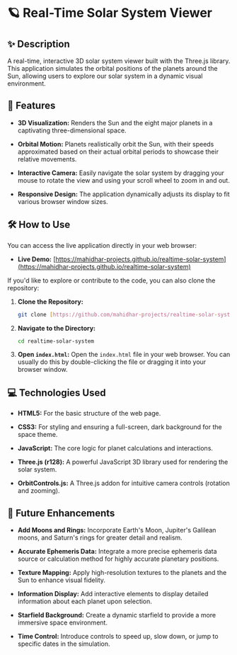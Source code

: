 # 🪐 Real-Time Solar System Viewer

## ✨ Description

A real-time, interactive 3D solar system viewer built with the Three.js library. This application simulates the orbital positions of the planets around the Sun, allowing users to explore our solar system in a dynamic visual environment.

## 🚀 Features

* **3D Visualization:** Renders the Sun and the eight major planets in a captivating three-dimensional space.

* **Orbital Motion:** Planets realistically orbit the Sun, with their speeds approximated based on their actual orbital periods to showcase their relative movements.

* **Interactive Camera:** Easily navigate the solar system by dragging your mouse to rotate the view and using your scroll wheel to zoom in and out.

* **Responsive Design:** The application dynamically adjusts its display to fit various browser window sizes.

## 🛠️ How to Use

You can access the live application directly in your web browser:

* **Live Demo:** [https://mahidhar-projects.github.io/realtime-solar-system](https://mahidhar-projects.github.io/realtime-solar-system)

If you'd like to explore or contribute to the code, you can also clone the repository:

1.  **Clone the Repository:**
    ```bash
    git clone [https://github.com/mahidhar-projects/realtime-solar-system.git](https://github.com/mahidhar-projects/realtime-solar-system.git)
    ```

2.  **Navigate to the Directory:**
    ```bash
    cd realtime-solar-system
    ```

3.  **Open `index.html`:**
    Open the `index.html` file in your web browser. You can usually do this by double-clicking the file or dragging it into your browser window.

## 💻 Technologies Used

* **HTML5:** For the basic structure of the web page.

* **CSS3:** For styling and ensuring a full-screen, dark background for the space theme.

* **JavaScript:** The core logic for planet calculations and interactions.

* **Three.js (r128):** A powerful JavaScript 3D library used for rendering the solar system.

* **OrbitControls.js:** A Three.js addon for intuitive camera controls (rotation and zooming).

## 🔮 Future Enhancements

* **Add Moons and Rings:** Incorporate Earth's Moon, Jupiter's Galilean moons, and Saturn's rings for greater detail and realism.

* **Accurate Ephemeris Data:** Integrate a more precise ephemeris data source or calculation method for highly accurate planetary positions.

* **Texture Mapping:** Apply high-resolution textures to the planets and the Sun to enhance visual fidelity.

* **Information Display:** Add interactive elements to display detailed information about each planet upon selection.

* **Starfield Background:** Create a dynamic starfield to provide a more immersive space environment.

* **Time Control:** Introduce controls to speed up, slow down, or jump to specific dates in the simulation.
